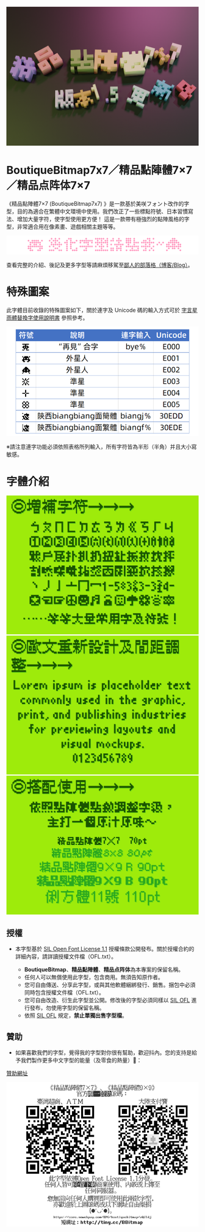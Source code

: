![BoutiqueBitmap7x7](https://github.com/scott0107000/BoutiqueBitmap7x7/blob/9f0788524045082a216987151c9c6bec8867921f/README_PIC/0080.png)

# BoutiqueBitmap7x7／精品點陣體7×7／精品点阵体7×7

《精品點陣體7×7 (BoutiqueBitmap7x7) 》是一款基於美咲フォント改作的字型，目的為適合在繁體中文環境中使用。我們改正了一些標點符號、日本習慣寫法、增加大量字符，使字型使用更方便！
這是一款帶有極強烈的點陣風格的字型，非常適合用在像素畫、遊戲相關主題等等。

[![變化字型](./README_PIC/FUN7x7-0.png)](https://github.com/scott0107000/BoutiqueBitmap7x7/tree/main/FUN)

查看完整的介紹、後記及更多字型等請麻煩移駕至[鄙人的部落格（博客/Blog）](https://fontspeech.blogspot.com/)。

# 特殊圖案

此字體目前收錄的特殊圖案如下，關於連字及 Unicode 碼的輸入方式可於 [字言星雨體替換字使用說明書](https://drive.google.com/file/d/1RQrZQI7bH0WMVE2nm4ei7nG2kH1Mtvk8/view?usp=sharing) 參照參考。

![特殊圖案](./README_PIC/7x7special.png)

※請注意連字功能必須依照表格所列輸入，所有字符皆為半形（半角）并且大小寫敏感。

# 字體介紹

![圖片1](https://github.com/scott0107000/BoutiqueBitmap7x7/blob/9f0788524045082a216987151c9c6bec8867921f/README_PIC/%E6%9C%AA%E5%91%BD%E5%90%8D-1.png)
![圖片2](https://github.com/scott0107000/BoutiqueBitmap7x7/blob/9f0788524045082a216987151c9c6bec8867921f/README_PIC/%E6%9C%AA%E5%91%BD%E5%90%8D-2.png)
![圖片3](https://github.com/scott0107000/BoutiqueBitmap7x7/blob/9f0788524045082a216987151c9c6bec8867921f/README_PIC/%E6%9C%AA%E5%91%BD%E5%90%8D-3.png)

## 授權

- 本字型基於 [SIL Open Font License 1.1](https://scripts.sil.org/OFL) 授權條款公開發布。關於授權合約的詳細內容，請詳讀授權文件檔（OFL.txt）。

  - **BoutiqueBitmap**、**精品點陣體**、**精品点阵体**為本專案的保留名稱。
  - 任何人可以無償使用此字型，包含商用。無須告知原作者。
  - 您可自由傳送、分享此字型，或與其他軟體綑綁發行、銷售。捆包中必須同時包含授權文件檔（OFL.txt）。
  - 您可自由改造、衍生此字型並公開。修改後的字型必須同樣以 [SIL OFL](https://scripts.sil.org/OFL) 進行發布，勿使用字型的保留名稱。
  - 依照 [SIL OFL](https://scripts.sil.org/OFL) 規定，**禁止單獨出售字型檔**。

 ## 贊助

 - 如果喜歡我們的字型，覺得我的字型對你很有幫助，歡迎抖內。您的支持是給予我們製作更多中文字型的能量（及零食的熱量）🥰：
   
[贊助網址](https://core.newebpay.com/EPG/boutiquebitmap/aQJIdj) 

 
![圖片5](https://github.com/scott0107000/BoutiqueBitmap7x7/blob/3900f6919c729d4cf92d88228903fd652e4e2d43/%E5%AE%98%E6%96%B9%E5%94%AF%E4%B8%80%E8%B4%8A%E5%8A%A9%E7%AE%A1%E9%81%93.png)
